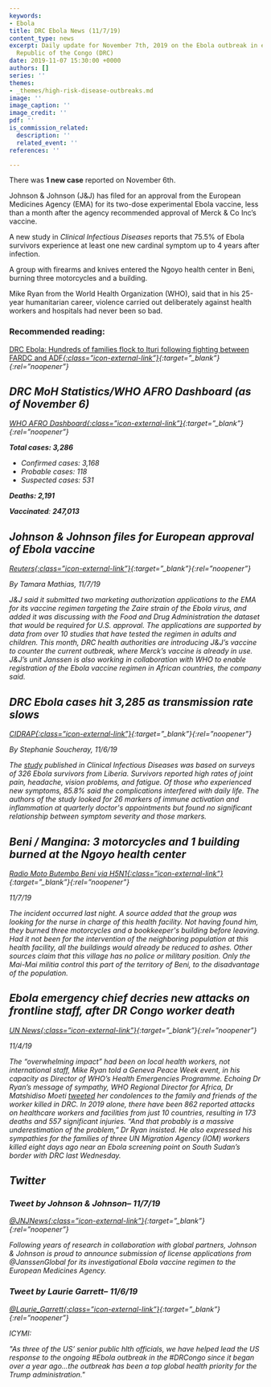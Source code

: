 ```yaml
---
keywords:
- Ebola
title: DRC Ebola News (11/7/19)
content_type: news
excerpt: Daily update for November 7th, 2019 on the Ebola outbreak in eastern Democratic
  Republic of the Congo (DRC)
date: 2019-11-07 15:30:00 +0000
authors: []
series: ''
themes:
- _themes/high-risk-disease-outbreaks.md
image: ''
image_caption: ''
image_credit: ''
pdf: ''
is_commission_related:
  description: ''
  related_event: ''
references: ''

---
```

There was **1 new case** reported on November 6th.

Johnson & Johnson (J&J) has filed for an approval from the European Medicines Agency (EMA) for its two-dose experimental Ebola vaccine, less than a month after the agency recommended approval of Merck & Co Inc’s vaccine.

A new study in _Clinical Infectious Diseases_ reports that 75.5% of Ebola survivors experience at least one new cardinal symptom up to 4 years after infection.

A group with firearms and knives entered the Ngoyo health center in Beni, burning three motorcycles and a building.

Mike Ryan from the World Health Organization (WHO), said that in his 25-year humanitarian career, violence carried out deliberately against health workers and hospitals had never been so bad.

### Recommended reading:

[DRC Ebola: Hundreds of families flock to Ituri following fighting between FARDC and ADF<i/>{:class=”icon-external-link”}](https://crofsblogs.typepad.com/h5n1/2019/11/drc-ebola-hundreds-of-families-flock-to-ituri-following-fighting-between-fardc-and-adf.html){:target=”_blank”}{:rel=”noopener”}

## DRC MoH Statistics/WHO AFRO Dashboard (as of November 6)

[WHO AFRO Dashboard<i/>{:class=”icon-external-link”}](https://who.maps.arcgis.com/apps/opsdashboard/index.html#/e70c3804f6044652bc37cce7d8fcef6c){:target=”_blank”}{:rel=”noopener”}

**Total cases: 3,286**

* Confirmed cases: 3,168
* Probable cases: 118
* Suspected cases: 531

**Deaths: 2,191**

**Vaccinated**: **247,013**

## Johnson & Johnson files for European approval of Ebola vaccine

[_Reuters_<i/>{:class=”icon-external-link”}](https://www.reuters.com/article/us-johnson-johnson-ebola/johnson-johnson-files-for-european-approval-of-ebola-vaccine-idUSKBN1XH1J2){:target=”_blank”}{:rel=”noopener”}

_By Tamara Mathias, 11/7/19_

J&J said it submitted two marketing authorization applications to the EMA for its vaccine regimen targeting the Zaire strain of the Ebola virus, and added it was discussing with the Food and Drug Administration the dataset that would be required for U.S. approval. The applications are supported by data from over 10 studies that have tested the regimen in adults and children. This month, DRC health authorities are introducing J&J’s vaccine to counter the current outbreak, where Merck’s vaccine is already in use. J&J’s unit Janssen is also working in collaboration with WHO to enable registration of the Ebola vaccine regimen in African countries, the company said.

## DRC Ebola cases hit 3,285 as transmission rate slows

[_CIDRAP_<i/>{:class=”icon-external-link”}](http://www.cidrap.umn.edu/news-perspective/2019/11/drc-ebola-cases-hit-3285-transmission-rate-slows){:target=”_blank”}{:rel=”noopener”}

_By Stephanie Soucheray, 11/6/19_

The [study](https://academic.oup.com/cid/advance-article-abstract/doi/10.1093/cid/ciz1062/5613876?redirectedFrom=fulltext) published in _Clinical Infectious Diseases_ was based on surveys of 326 Ebola survivors from Liberia. Survivors reported high rates of joint pain, headache, vision problems, and fatigue. Of those who experienced new symptoms, 85.8% said the complications interfered with daily life. The authors of the study looked for 26 markers of immune activation and inflammation at quarterly doctor's appointments but found no significant relationship between symptom severity and those markers.

## Beni / Mangina: 3 motorcycles and 1 building burned at the Ngoyo health center

[_Radio Moto Butembo Beni via H5N1_<i/>{:class=”icon-external-link”}](https://crofsblogs.typepad.com/h5n1/2019/11/beni-mangina-3-motorcycles-and-1-building-burned-at-the-ngoyo-health-center.html){:target=”_blank”}{:rel=”noopener”}

_11/7/19_

The incident occurred last night. A source added that the group was looking for the nurse in charge of this health facility. Not having found him, they burned three motorcycles and a bookkeeper's building before leaving. Had it not been for the intervention of the neighboring population at this health facility, all the buildings would already be reduced to ashes. Other sources claim that this village has no police or military position. Only the Mai-Mai militia control this part of the territory of Beni, to the disadvantage of the population.

## Ebola emergency chief decries new attacks on frontline staff, after DR Congo worker death

[_UN News_<i/>{:class=”icon-external-link”}](https://news.un.org/en/story/2019/11/1050551){:target=”_blank”}{:rel=”noopener”}

_11/4/19_

The “overwhelming impact” had been on local health workers, not international staff, Mike Ryan told a Geneva Peace Week event, in his capacity as Director of WHO’s Health Emergencies Programme. Echoing Dr Ryan’s message of sympathy, WHO Regional Director for Africa, Dr Matshidiso Moeti [tweeted](https://twitter.com/MoetiTshidi/status/1191078083996061696) her condolences to the family and friends of the worker killed in DRC. In 2019 alone, there have been 862 reported attacks on healthcare workers and facilities from just 10 countries, resulting in 173 deaths and 557 significant injuries. “And that probably is a massive underestimation of the problem,” Dr Ryan insisted. He also expressed his sympathies for the families of three UN Migration Agency (IOM) workers killed eight days ago near an Ebola screening point on South Sudan’s border with DRC last Wednesday.

## Twitter

### Tweet by Johnson & Johnson– 11/7/19

[@JNJNews<i/>{:class=”icon-external-link”}](https://twitter.com/JNJNews/status/1192441648371900417){:target=”_blank”}{:rel=”noopener”}

‏Following years of research in collaboration with global partners, Johnson & Johnson is proud to announce submission of license applications from @JanssenGlobal for its investigational Ebola vaccine regimen to the European Medicines Agency.

### Tweet by Laurie Garrett– 11/6/19

[@Laurie_Garrett<i/>{:class=”icon-external-link”}](https://twitter.com/Laurie_Garrett/status/1192220157285978114){:target=”_blank”}{:rel=”noopener”}

ICYMI:

"As three of the US’ senior public hlth officials, we have helped lead the US response to the ongoing #Ebola outbreak in the #DRCongo since it began over a year ago...the outbreak has been a top global health priority for the Trump administration."